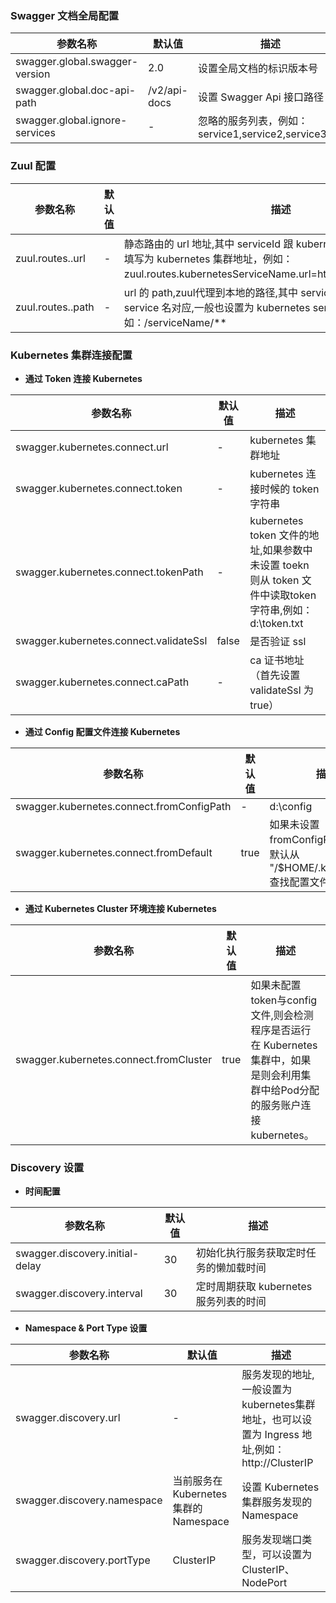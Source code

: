 
### Swagger 文档全局配置

参数名称|默认值|描述
---|---|---
swagger.global.swagger-version | 2.0 | 设置全局文档的标识版本号
swagger.global.doc-api-path | /v2/api-docs | 设置 Swagger Api 接口路径
swagger.global.ignore-services| - | 忽略的服务列表，例如：service1,service2,service3,.....

### Zuul 配置

参数名称|默认值|描述
---|---|---
zuul.routes.<serviceId>.url| - | 静态路由的 url 地址,其中 serviceId 跟 kubernetes service 名对应,值填写为 kubernetes 集群地址，例如：zuul.routes.kubernetesServiceName.url=http：//kubernetesIP:port
zuul.routes.<serviceId>.path | - | url 的 path,zuul代理到本地的路径,其中 serviceId 跟 kubernetes service 名对应,一般也设置为 kubernetes service 名,例如：/serviceName/**

### Kubernetes 集群连接配置

- **通过 Token 连接 Kubernetes**

参数名称|默认值|描述
---|---|---
swagger.kubernetes.connect.url | - | kubernetes 集群地址
swagger.kubernetes.connect.token | - | kubernetes 连接时候的 token 字符串
swagger.kubernetes.connect.tokenPath | - | kubernetes token 文件的地址,如果参数中未设置 toekn 则从 token 文件中读取token字符串,例如：d:\\token.txt
swagger.kubernetes.connect.validateSsl | false | 是否验证 ssl
swagger.kubernetes.connect.caPath | - | ca 证书地址（首先设置 validateSsl 为 true）

- **通过 Config 配置文件连接 Kubernetes**

参数名称|默认值|描述
---|---|---
swagger.kubernetes.connect.fromConfigPath | - | d:\\config
swagger.kubernetes.connect.fromDefault | true | 如果未设置 fromConfigPath 参数,则默认从 "/$HOME/.kube/config" 查找配置文件

- **通过 Kubernetes Cluster 环境连接 Kubernetes**

参数名称|默认值|描述
---|---|---
swagger.kubernetes.connect.fromCluster | true | 如果未配置token与config文件,则会检测程序是否运行在 Kubernetes 集群中，如果是则会利用集群中给Pod分配的服务账户连接 kubernetes。

### Discovery 设置

- **时间配置**

参数名称|默认值|描述
---|---|---
swagger.discovery.initial-delay |  30 | 初始化执行服务获取定时任务的懒加载时间
swagger.discovery.interval | 30 | 定时周期获取 kubernetes 服务列表的时间

- **Namespace & Port Type 设置**

参数名称|默认值|描述
---|---|---
swagger.discovery.url | - | 服务发现的地址,一般设置为kubernetes集群地址，也可以设置为 Ingress 地址,例如：http://ClusterIP
swagger.discovery.namespace | 当前服务在 Kubernetes 集群的 Namespace | 设置 Kubernetes 集群服务发现的 Namespace 
swagger.discovery.portType | ClusterIP | 服务发现端口类型，可以设置为 ClusterIP、NodePort
